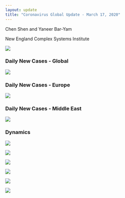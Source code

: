 ```yaml
---
layout: update
title: "Coronavirus Global Update - March 17, 2020"
---
```


Chen Shen and Yaneer Bar-Yam

New England Complex Systems Institute

![](https://assets-global.website-files.com/5e63ff6068556a01cc34f6d0/5e728c9c9bb42e715e55285c_Daily%20updates%20first%20set%20of%20plots%20march%2017.PNG)

### Daily New Cases - Global

![](https://assets-global.website-files.com/5e63ff6068556a01cc34f6d0/5e728cd7703abc9ecc8e555e_Daily%20updates%20global%20map%20march%2017.PNG)

### Daily New Cases - Europe

![](https://assets-global.website-files.com/5e63ff6068556a01cc34f6d0/5e728d0aff0d26107c0ec7b1_Daily%20updates%20europe%20map%20march%2017.PNG)

### Daily New Cases - Middle East

![](https://assets-global.website-files.com/5e63ff6068556a01cc34f6d0/5e728d7c7414e5388be42680_Daily%20updates%20middle%20east%20map%20march%2017.PNG)

### Dynamics

![](https://assets-global.website-files.com/5e63ff6068556a01cc34f6d0/5e702598bf6a70856bddad6e_Daily_misc_3_16.png)

![](https://assets-global.website-files.com/5e63ff6068556a01cc34f6d0/5e728bbf8ba6a6e4cd935eda_EU_3_17.png)

![](https://assets-global.website-files.com/5e63ff6068556a01cc34f6d0/5e728bc78a67b53fdd098f5d_ME_3_17.png)

![](https://assets-global.website-files.com/5e63ff6068556a01cc34f6d0/5e728dd98ba6a622a093f3ca_dynamics%20-%20US%203_17.png)

![](https://assets-global.website-files.com/5e63ff6068556a01cc34f6d0/5e728dc38ba6a63c4d93ef76_dynamics%20-%20Italy%203-17.png)

![](https://assets-global.website-files.com/5e63ff6068556a01cc34f6d0/5e728b968a67b551430975d5_Global_3_17.png)
